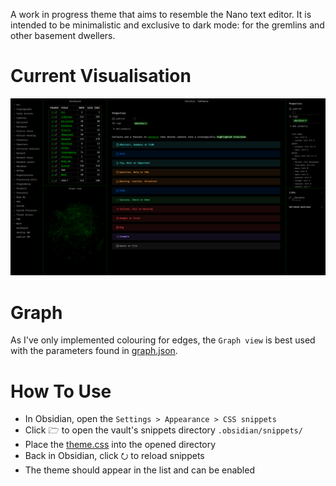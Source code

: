A work in progress theme that aims to resemble the Nano text editor. It is intended to be minimalistic and exclusive to dark mode: for the gremlins and other basement dwellers.
# Current Visualisation
![Visualisation](https://github.com/DarkKooky/obsidian-styling/blob/main/Example.png)
# Graph
As I've only implemented colouring for edges, the `Graph view` is best used with the parameters found in [graph.json](https://github.com/DarkKooky/obsidian-styling/blob/main/graph.json).
# How To Use
- In Obsidian, open the `Settings > Appearance > CSS snippets`
- Click 🗁 to open the vault's snippets directory `.obsidian/snippets/`
- Place the [theme.css](https://github.com/DarkKooky/obsidian-styling/blob/main/theme.CSS) into the opened directory
- Back in Obsidian, click ⭮ to reload snippets
- The theme should appear in the list and can be enabled
